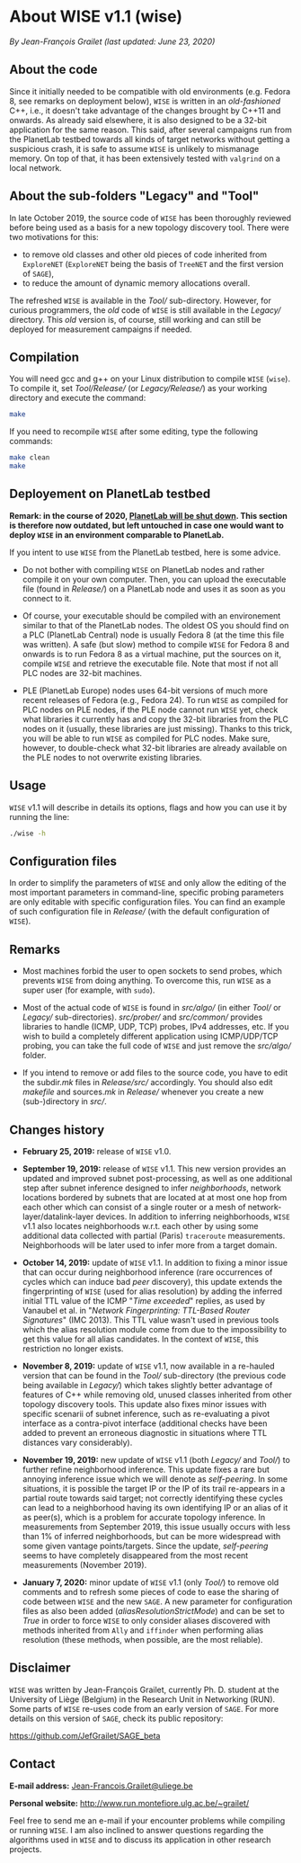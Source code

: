 # About WISE v1.1 (wise)

*By Jean-François Grailet (last updated: June 23, 2020)*

## About the code

Since it initially needed to be compatible with old environments (e.g. Fedora 8, see remarks on deployment below), `WISE` is written in an _old-fashioned_ C++, i.e., it doesn't take advantage of the changes brought by C++11 and onwards. As already said elsewhere, it is also designed to be a 32-bit application for the same reason. This said, after several campaigns run from the PlanetLab testbed towards all kinds of target networks without getting a suspicious crash, it is safe to assume `WISE` is unlikely to mismanage memory. On top of that, it has been extensively tested with `valgrind` on a local network.

## About the sub-folders "Legacy" and "Tool"

In late October 2019, the source code of `WISE` has been thoroughly reviewed before being used as a basis for a new topology discovery tool. There were two motivations for this:
* to remove old classes and other old pieces of code inherited from `ExploreNET` (`ExploreNET` being the basis of `TreeNET` and the first version of `SAGE`), 
* to reduce the amount of dynamic memory allocations overall.

The refreshed `WISE` is available in the *Tool/* sub-directory. However, for curious programmers, the *old* code of `WISE` is still available in the *Legacy/* directory. This *old* version is, of course, still working and can still be deployed for measurement campaigns if needed.

## Compilation

You will need gcc and g++ on your Linux distribution to compile `WISE` (`wise`). To compile it, set *Tool/Release/* (or *Legacy/Release/*) as your working directory and execute the command:

```sh
make
```

If you need to recompile `WISE` after some editing, type the following commands:

```sh
make clean
make
```

## Deployement on PlanetLab testbed

**Remark: in the course of 2020, [PlanetLab will be shut down](https://www.systemsapproach.org/blog/its-been-a-fun-ride). This section is therefore now outdated, but left untouched in case one would want to deploy `WISE` in an environment comparable to PlanetLab.**

If you intent to use `WISE` from the PlanetLab testbed, here is some advice.

* Do not bother with compiling `WISE` on PlanetLab nodes and rather compile it on your own computer. Then, you can upload the executable file (found in *Release/*) on a PlanetLab node and uses it as soon as you connect to it.

* Of course, your executable should be compiled with an environement similar to that of the PlanetLab nodes. The oldest OS you should find on a PLC (PlanetLab Central) node is usually Fedora 8 (at the time this file was written). A safe (but slow) method to compile `WISE` for Fedora 8 and onwards is to run Fedora 8 as a virtual machine, put the sources on it, compile `WISE` and retrieve the executable file. Note that most if not all PLC nodes are 32-bit machines.

* PLE (PlanetLab Europe) nodes uses 64-bit versions of much more recent releases of Fedora (e.g., Fedora 24). To run `WISE` as compiled for PLC nodes on PLE nodes, if the PLE node cannot run `WISE` yet, check what libraries it currently has and copy the 32-bit libraries from the PLC nodes on it (usually, these libraries are just missing). Thanks to this trick, you will be able to run `WISE` as compiled for PLC nodes. Make sure, however, to double-check what 32-bit libraries are already available on the PLE nodes to not overwrite existing libraries.

## Usage

`WISE` v1.1 will describe in details its options, flags and how you can use it by running the line:

```sh
./wise -h
```

## Configuration files

In order to simplify the parameters of `WISE` and only allow the editing of the most important parameters in command-line, specific probing parameters are only editable with specific configuration files. You can find an example of such configuration file in *Release/* (with the default configuration of `WISE`).

## Remarks

* Most machines forbid the user to open sockets to send probes, which prevents `WISE` from doing anything. To overcome this, run `WISE` as a super user (for example, with `sudo`).

* Most of the actual code of `WISE` is found in *src/algo/* (in either *Tool/* or *Legacy/* sub-directories). *src/prober/* and *src/common/* provides libraries to handle (ICMP, UDP, TCP) probes, IPv4 addresses, etc. If you wish to build a completely different application using ICMP/UDP/TCP probing, you can take the full code of ``WISE`` and just remove the *src/algo/* folder.

* If you intend to remove or add files to the source code, you have to edit the subdir.*mk* files in *Release/src/* accordingly. You should also edit *makefile* and sources.*mk* in *Release/* whenever you create a new (sub-)directory in *src/*.

## Changes history

* **February 25, 2019:** release of `WISE` v1.0.

* **September 19, 2019:** release of `WISE` v1.1. This new version provides an updated and improved subnet post-processing, as well as one additional step after subnet inference designed to infer *neighborhoods*, network locations bordered by subnets that are located at at most one hop from each other which can consist of a single router or a mesh of network-layer/datalink-layer devices. In addition to inferring neighborhoods, `WISE` v1.1 also locates neighborhoods w.r.t. each other by using some additional data collected with partial (Paris) `traceroute` measurements. Neighborhoods will be later used to infer more from a target domain.

* **October 14, 2019:** update of `WISE` v1.1. In addition to fixing a minor issue that can occur during neighborhood inference (rare occurrences of cycles which can induce bad _peer_ discovery), this update extends the fingerprinting of `WISE` (used for alias resolution) by adding the inferred initial TTL value of the ICMP "_Time exceeded_" replies, as used by Vanaubel et al. in "_Network Fingerprinting: TTL-Based Router Signatures_" (IMC 2013). This TTL value wasn't used in previous tools which the alias resolution module come from due to the impossibility to get this value for all alias candidates. In the context of `WISE`, this restriction no longer exists.

* **November 8, 2019:** update of `WISE` v1.1, now available in a re-hauled version that can be found in the *Tool/* sub-directory (the previous code being available in *Legacy/*) which takes slightly better advantage of features of C++ while removing old, unused classes inherited from other topology discovery tools. This update also fixes minor issues with specific scenarii of subnet inference, such as re-evaluating a pivot interface as a contra-pivot interface (additional checks have been added to prevent an erroneous diagnostic in situations where TTL distances vary considerably).

* **November 19, 2019:** new update of `WISE` v1.1 (both *Legacy/* and *Tool/*) to further refine neighborhood inference. This update fixes a rare but annoying inference issue which we will denote as *self-peering*. In some situations, it is possible the target IP or the IP of its trail re-appears in a partial route towards said target; not correctly identifying these cycles can lead to a neighborhood having its own identifying IP or an alias of it as peer(s), which is a problem for accurate topology inference. In measurements from September 2019, this issue usually occurs with less than 1% of inferred neighborhoods, but can be more widespread with some given vantage points/targets. Since the update, *self-peering* seems to have completely disappeared from the most recent measurements (November 2019).

* **January 7, 2020:** minor update of `WISE` v1.1 (only *Tool/*) to remove old comments and to refresh some pieces of code to ease the sharing of code between `WISE` and the new `SAGE`. A new parameter for configuration files as also been added (_aliasResolutionStrictMode_) and can be set to _True_ in order to force `WISE` to only consider aliases discovered with methods inherited from `Ally` and `iffinder` when performing alias resolution (these methods, when possible, are the most reliable).

## Disclaimer

`WISE` was written by Jean-François Grailet, currently Ph. D. student at the University of Liège (Belgium) in the Research Unit in Networking (RUN). Some parts of `WISE` re-uses code from an early version of `SAGE`. For more details on this version of `SAGE`, check its public repository:

https://github.com/JefGrailet/SAGE_beta

## Contact

**E-mail address:** Jean-Francois.Grailet@uliege.be

**Personal website:** http://www.run.montefiore.ulg.ac.be/~grailet/

Feel free to send me an e-mail if your encounter problems while compiling or running `WISE`. I am also inclined to answer questions regarding the algorithms used in `WISE` and to discuss its application in other research projects.
